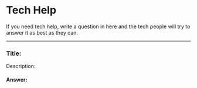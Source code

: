 # Tech Help
If you need tech help, write a question in here and the tech people will try to answer it as best as they can.

---

### Title:
Description:
#### Answer:
